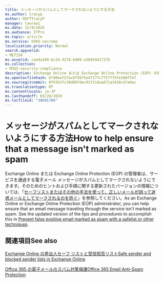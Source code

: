 ```yaml
---
title: メッセージがスパムとしてマークされないようにする方法
ms.author: tracyp
author: MSFTTracyP
manager: laurawi
ms.date: 12/9/2016
ms.audience: ITPro
ms.topic: article
ms.service: O365-seccomp
localization_priority: Normal
search.appverid:
- MET150
ms.assetid: ceeda109-6c24-4270-bd09-a36959417276
ms.collection:
- M365-security-compliance
description: Exchange Online または Exchange Online Protection (EOP) の管理者は、サービスを通過する電子メール メッセージがスパムとしてマークされないようにできます。 そのためのヒントおよび手順に関する更新されたバージョンの情報については、「セーフリストまたはその他の手法を使って、正しいメールが誤って迷惑メールとしてマークされるのを防ぐ」を参照してください。
ms.openlocfilehash: bfd0ea72facbf5675e47177c7757ff5fe168ffe7
ms.sourcegitcommit: 0f93b37c39d807dec91f118aa671a3430c47a9ac
ms.translationtype: MT
ms.contentlocale: ja-JP
ms.lasthandoff: 03/20/2019
ms.locfileid: "30691786"
---
```

# <a name="how-to-help-ensure-that-a-message-isnt-marked-as-spam"></a><span data-ttu-id="306e1-104">メッセージがスパムとしてマークされないようにする方法</span><span class="sxs-lookup"><span data-stu-id="306e1-104">How to help ensure that a message isn't marked as spam</span></span>

<span data-ttu-id="306e1-p102">Exchange Online または Exchange Online Protection (EOP) の管理者は、サービスを通過する電子メール メッセージがスパムとしてマークされないようにできます。そのためのヒントおよび手順に関する更新されたバージョンの情報については、「[セーフリストまたはその他の手法を使って、正しいメールが誤って迷惑メールとしてマークされるのを防ぐ](https://go.microsoft.com/fwlink/p/?LinkID=534224)」を参照してください。</span><span class="sxs-lookup"><span data-stu-id="306e1-p102">As an Exchange Online or Exchange Online Protection (EOP) administrator, you can help ensure that an email message traveling through the service isn't marked as spam. See the updated version of the tips and procedures to accomplish this in [Prevent false positive email marked as spam with a safelist or other techniques](https://go.microsoft.com/fwlink/p/?LinkID=534224).</span></span> 
  
## <a name="see-also"></a><span data-ttu-id="306e1-107">関連項目</span><span class="sxs-lookup"><span data-stu-id="306e1-107">See also</span></span>

[<span data-ttu-id="306e1-108">Exchange Online の差出人セーフ リストと受信拒否リスト</span><span class="sxs-lookup"><span data-stu-id="306e1-108">Safe sender and blocked sender lists in Exchange Online</span></span>](safe-sender-and-blocked-sender-lists-faq.md)

[<span data-ttu-id="306e1-109">Office 365 の電子メールのスパム対策保護</span><span class="sxs-lookup"><span data-stu-id="306e1-109">Office 365 Email Anti-Spam Protection</span></span>](https://support.office.com/article/Office-365-Email-Anti-Spam-Protection-6a601501-a6a8-4559-b2e7-56b59c96a586)

